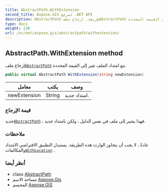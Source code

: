 ```yaml
---
title: AbstractPath.WithExtension
second_title: Aspose.GIS لمرجع .NET API
description: AbstractPath طريقة. إرجاع ملفAbstractPath مع امتداد الملف تغير إلى القيمة المحددة.
type: docs
weight: 130
url: /ar/net/aspose.gis/abstractpath/withextension/
---
```

## AbstractPath.WithExtension method

إرجاع ملف[`AbstractPath`](../) مع امتداد الملف تغير إلى القيمة المحددة.

```csharp
public virtual AbstractPath WithExtension(string newExtension)
```

| معامل | يكتب | وصف |
| --- | --- | --- |
| newExtension | String | امتداد جديد. |

### قيمة الإرجاع

جديد[`AbstractPath`](../) ، فهذا يشير إلى ملف في نفس الدليل ، ولكن بامتداد جديد.

### ملاحظات

عادةً ، لا يجب أن يتجاوز الوارث هذه الطريقة. يستبدل التطبيق الافتراضي الامتداد والمكالمات[`WithLocation`](../withlocation/) .

### أنظر أيضا

* class [AbstractPath](../)
* مساحة الاسم [Aspose.Gis](../../abstractpath/)
* المجسم [Aspose.GIS](../../../)


